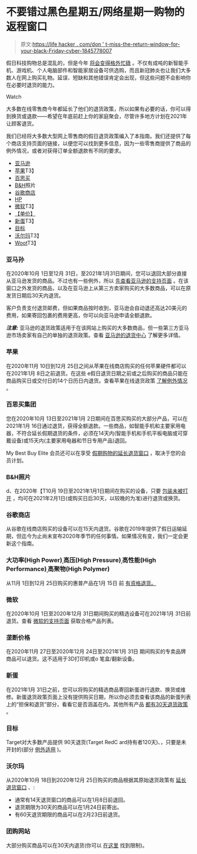 # 不要错过黑色星期五/网络星期一购物的返程窗口

> 原文:[https://life hacker . com/don ' t-miss-the-return-window-for-your-black-Friday-cyber-1845778007](https://lifehacker.com/dont-miss-the-return-window-for-your-black-friday-cyber-1845778007)

假日科技购物总是混乱的，但是今年 [将会变得格外忙碌](https://lifehacker.com/send-your-holiday-packages-early-this-year-1845729856) 。不仅有成吨的新智能手机、游戏机、个人电脑部件和智能家居设备可供选购，而且新冠肺炎也让我们大多数人在网上购买礼物。延误、短缺和其他错误肯定会出现，但这些问题不会影响你在必要时退货的能力。

Watch

大多数在线零售商今年都延长了他们的退货政策，所以如果有必要的话，你可以得到换货或退款——希望在年底前赶上你的家庭聚会，尽管许多地方计划在2021年让顾客退货。

我们已经将大多数大型网上零售商的假日退货政策编入了本指南。我们还提供了每个商店支持页面的链接，以便您可以找到更多信息，因为一些零售商提供了商品的例外情况，或者对获得订单全额退款有不同的要求。

*   [亚马逊](#amazon)
*   [苹果](#apple)T3】
*   [百思买](#bestbuy)
*   [B&H](#BH)照片
*   [谷歌商店](#google)
*   [HP](#HP)
*   [微软](#microsoft)T3】
*   [【单价】](#monoprice)
*   [新蛋](#newegg)T3】
*   [目标](#target)
*   [沃尔玛](#walmart)T3】
*   [Woot](#woot)T3】

### 亚马孙

在2020年10月 1日至12月 31日，至2021年1月31日期间，您可以退回大部分直接从亚马逊发货的商品。不过也有一些例外，所以 [先查看亚马逊的支持页面](https://www.amazon.com/gp/help/customer/display.html?asc_campaign=InlineText&asc_refurl=https://lifehacker.com/dont-miss-the-return-window-for-your-black-friday-cyber-1845778007&asc_source=&nodeId=GKM69DUUYKQWKWX7&tag=kinjalifehackerlink-20) 。在该窗口之外发货的商品，以及在亚马逊上从第三方卖家购买的大多数商品，可以在原发货日期后30天内退货。

客户负责支付退货邮费，但如果商品按时收到，亚马逊会自动退还高达20美元的费用，如果寄回包裹的费用更高，你可以向亚马逊申请全额退款。

***注意:*** 亚马逊的退货政策适用于在该网站上购买的大多数商品，但一些第三方亚马逊市场卖家有自己的单独的退货政策。查看 [亚马逊的退货中心](https://www.amazon.com/returns?asc_campaign=InlineText&asc_refurl=https://lifehacker.com/dont-miss-the-return-window-for-your-black-friday-cyber-1845778007&asc_source=&tag=kinjalifehackerlink-20) 了解更多详情。

### 苹果

在2020年11月 10日到12月 25日之间从苹果在线商店购买的任何苹果硬件都可以在2021年1月 8日之前退货。在这些 e假日退货日期之前或之后购买的商品只能在商品购买日或交付日的14个日历日内退货。查看苹果在线退货政策 [了解例外情况](https://www.apple.com/shop/help/returns_refund) 。

### 百思买集团

您在2020年10月 13日至2021年1月 2日期间在百思买购买的大部分产品，可以在2021年1月 16日通过退货，获得全额退款。一些商品，如智能手机和主要家用电器，不符合延长假期退货的条件，必须在14天内(智能手机和手机平板电脑或可穿戴设备)或15天内(主要家用电器和节日专用产品)退回。

My Best Buy Elite 会员还可以在享受 [假期购物的延长退货窗口](https://www.bestbuy.com/site/help-topics/return-exchange-policy/pcmcat260800050014.c?id=pcmcat260800050014) ，取决于您的会员计划。

### B&H照片

d、在2020年【T10月 19日至2021年1月1日期间在购买的设备，只要 [包装未被打开](https://www.bhphotovideo.com/find/HelpCenter/ReturnExchange.jsp#returnPolicy) ，均可在2021年2月1日(或购买日后30天，以较晚的为准)进行退货或换货。

### **谷歌商店**

从谷歌在线商店购买的设备可以在15天内退货。谷歌在2019年提供了假日运输延期，但迄今为止尚未宣布2020年季节的任何事情。如果情况有变，我们一定会更新这个指南。

### 大功率(High Power)ˌ高压(High Pressure)ˌ高性能(High Performance)ˌ高聚物(High Polymer)

从11月 1日到12月 25日购买的惠普产品在1月 15日 前 [有资格退货。](https://store.hp.com/us/en/cv/returnsandexchanges)

### 微软

在2020年10月 1日至2020年12月 31日期间购买的精选设备可在2021年1月 31日前退货。查看 [微软的支持页面](https://support.microsoft.com/en-us/account-billing/returning-items-you-bought-from-microsoft-store-for-exchange-or-refund-81629012-aa4f-f48b-2394-8596f415072b) 获取合格产品列表。

### 垄断价格

在2020年11月 27日至2020年12月 24日至2021年1月 31日 期间购买的专卖品牌商品可以退货。这不适用于3D打印机或o 笔盒/翻新设备。

### 新蛋

在2021年1月 31日之前，您可以将购买的精选商品寄回新蛋进行退款、换货或维修。新蛋退货政策页面上没有提供购买日期，所以你必须去查看该商品的新蛋列表上的“担保和退货”部分，看看它是否涵盖在内。其他所有产品 [都有30天退货政策](https://kb.newegg.com/knowledge-base/return-policy-2/) 。

### 目标

Target对大多数产品提供 90天退货(Target RedC ard持有者120天)、，只要是未开封的(部分 [例外适用](https://www.target.com/guest/returns) )。

### 沃尔玛

从2020年10月 18日到2020年12月 25日购买的商品根据其原始退货政策有 [延长退货窗口](https://www.walmart.com/cp/returns/1231920) 、:

*   通常有14天退货窗口的商品可以在1月8日前退回。
*   退货期限为30天的商品可以在1月24日前寄出。
*   有60天退货期限的商品可以在2月23日前退货。

### 团购网站

大部分购买商品可以在30天内退货(你可以 [在这里](https://www.woot.com/faq#:~:text=Collapse-,What%20is%20Woot's%20return%20policy%3F,the%20refund%20will%20be%20applied) 找到限制)。